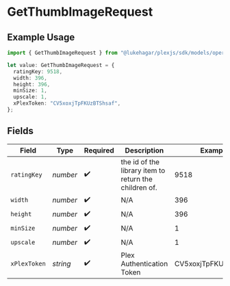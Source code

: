 # GetThumbImageRequest

## Example Usage

```typescript
import { GetThumbImageRequest } from "@lukehagar/plexjs/sdk/models/operations";

let value: GetThumbImageRequest = {
  ratingKey: 9518,
  width: 396,
  height: 396,
  minSize: 1,
  upscale: 1,
  xPlexToken: "CV5xoxjTpFKUzBTShsaf",
};
```

## Fields

| Field                                                 | Type                                                  | Required                                              | Description                                           | Example                                               |
| ----------------------------------------------------- | ----------------------------------------------------- | ----------------------------------------------------- | ----------------------------------------------------- | ----------------------------------------------------- |
| `ratingKey`                                           | *number*                                              | :heavy_check_mark:                                    | the id of the library item to return the children of. | 9518                                                  |
| `width`                                               | *number*                                              | :heavy_check_mark:                                    | N/A                                                   | 396                                                   |
| `height`                                              | *number*                                              | :heavy_check_mark:                                    | N/A                                                   | 396                                                   |
| `minSize`                                             | *number*                                              | :heavy_check_mark:                                    | N/A                                                   | 1                                                     |
| `upscale`                                             | *number*                                              | :heavy_check_mark:                                    | N/A                                                   | 1                                                     |
| `xPlexToken`                                          | *string*                                              | :heavy_check_mark:                                    | Plex Authentication Token                             | CV5xoxjTpFKUzBTShsaf                                  |